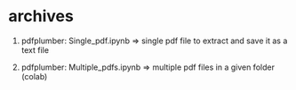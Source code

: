 # archives

1. pdfplumber: Single_pdf.ipynb
=> single pdf file to extract and save it as a text file

2. pdfplumber: Multiple_pdfs.ipynb
=> multiple pdf files in a given folder (colab)  
